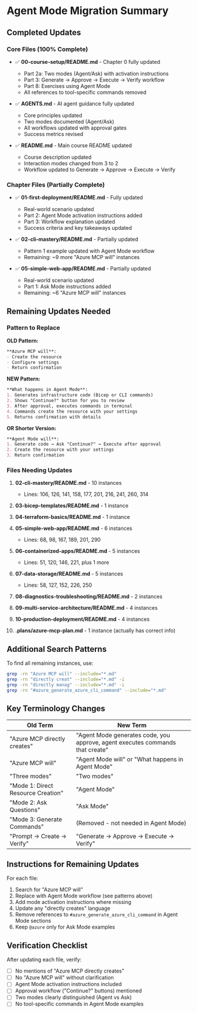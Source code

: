 # Agent Mode Migration Summary

## Completed Updates

### Core Files (100% Complete)
- ✅ **00-course-setup/README.md** - Chapter 0 fully updated
  - Part 2a: Two modes (Agent/Ask) with activation instructions
  - Part 3: Generate → Approve → Execute → Verify workflow
  - Part 8: Exercises using Agent Mode
  - All references to tool-specific commands removed

- ✅ **AGENTS.md** - AI agent guidance fully updated
  - Core principles updated
  - Two modes documented (Agent/Ask)
  - All workflows updated with approval gates
  - Success metrics revised

- ✅ **README.md** - Main course README updated
  - Course description updated
  - Interaction modes changed from 3 to 2
  - Workflow updated to Generate → Approve → Execute → Verify

### Chapter Files (Partially Complete)
- ✅ **01-first-deployment/README.md** - Fully updated
  - Real-world scenario updated
  - Part 2: Agent Mode activation instructions added
  - Part 3: Workflow explanation updated
  - Success criteria and key takeaways updated

- ✅ **02-cli-mastery/README.md** - Partially updated
  - Pattern 1 example updated with Agent Mode workflow
  - Remaining: ~9 more "Azure MCP will" instances

- ✅ **05-simple-web-app/README.md** - Partially updated
  - Real-world scenario updated
  - Part 1: Ask Mode instructions added
  - Remaining: ~6 "Azure MCP will" instances

## Remaining Updates Needed

### Pattern to Replace

**OLD Pattern:**
```markdown
**Azure MCP will**:
- Create the resource
- Configure settings
- Return confirmation
```

**NEW Pattern:**
```markdown
**What happens in Agent Mode**:
1. Generates infrastructure code (Bicep or CLI commands)
2. Shows "Continue?" button for you to review
3. After approval, executes commands in terminal
4. Commands create the resource with your settings
5. Returns confirmation with details
```

**OR Shorter Version:**
```markdown
**Agent Mode will**:
1. Generate code → Ask "Continue?" → Execute after approval
2. Create the resource with your settings
3. Return confirmation
```

### Files Needing Updates

1. **02-cli-mastery/README.md** - 10 instances
   - Lines: 106, 126, 141, 158, 177, 201, 216, 241, 260, 314

2. **03-bicep-templates/README.md** - 1 instance

3. **04-terraform-basics/README.md** - 1 instance

4. **05-simple-web-app/README.md** - 6 instances
   - Lines: 68, 98, 167, 189, 201, 290

5. **06-containerized-apps/README.md** - 5 instances
   - Lines: 51, 120, 146, 221, plus 1 more

6. **07-data-storage/README.md** - 5 instances
   - Lines: 58, 127, 152, 226, 250

7. **08-diagnostics-troubleshooting/README.md** - 2 instances

8. **09-multi-service-architecture/README.md** - 4 instances

9. **10-production-deployment/README.md** - 4 instances

10. **.plans/azure-mcp-plan.md** - 1 instance (actually has correct info)

## Additional Search Patterns

To find all remaining instances, use:
```bash
grep -rn "Azure MCP will" --include="*.md"
grep -rn "directly creat" --include="*.md" -i
grep -rn "directly manag" --include="*.md" -i
grep -rn "#azure_generate_azure_cli_command" --include="*.md"
```

## Key Terminology Changes

| Old Term | New Term |
|----------|----------|
| "Azure MCP directly creates" | "Agent Mode generates code, you approve, agent executes commands that create" |
| "Azure MCP will" | "Agent Mode will" or "What happens in Agent Mode" |
| "Three modes" | "Two modes" |
| "Mode 1: Direct Resource Creation" | "Agent Mode" |
| "Mode 2: Ask Questions" | "Ask Mode" |
| "Mode 3: Generate Commands" | (Removed - not needed in Agent Mode) |
| "Prompt → Create → Verify" | "Generate → Approve → Execute → Verify" |

## Instructions for Remaining Updates

For each file:

1. Search for "Azure MCP will"
2. Replace with Agent Mode workflow (see patterns above)
3. Add mode activation instructions where missing
4. Update any "directly creates" language
5. Remove references to `#azure_generate_azure_cli_command` in Agent Mode sections
6. Keep `@azure` only for Ask Mode examples

## Verification Checklist

After updating each file, verify:
- [ ] No mentions of "Azure MCP directly creates"
- [ ] No "Azure MCP will" without clarification
- [ ] Agent Mode activation instructions included
- [ ] Approval workflow ("Continue?" buttons) mentioned
- [ ] Two modes clearly distinguished (Agent vs Ask)
- [ ] No tool-specific commands in Agent Mode examples
